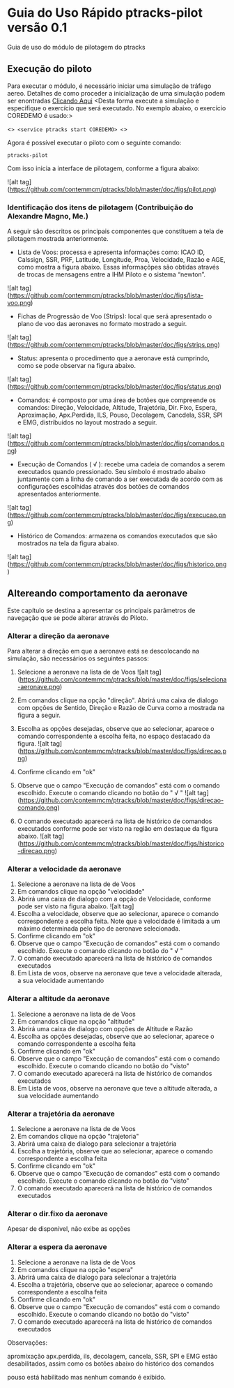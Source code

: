 # Guia do Uso Rápido ptracks-pilot versão 0.1
Guia de uso do módulo de pilotagem do ptracks 


## Execução do piloto

Para executar o módulo, é necessário iniciar uma simulação de tráfego aereo. Detalhes de como proceder a inicialização de uma simulação podem ser enontradas [Clicando Aqui]( ptracks/README.md )
<Desta forma execute a simulação e especifique o exercício que será executado. No exemplo abaixo, o exercício COREDEMO é usado:>

<```>
<service ptracks start COREDEMO>
<```>

Agora é possível executar o piloto com o seguinte comando:

```
ptracks-pilot
```

Com isso inicia a interface de pilotagem, conforme a figura abaixo:

![alt tag] (https://github.com/contemmcm/ptracks/blob/master/doc/figs/pilot.png)


### Identificação dos itens de pilotagem (Contribuição do Alexandre Magno, Me.)

A seguir são descritos os principais componentes que constituem a tela de pilotagem mostrada anteriormente.

- Lista de Voos: processa e apresenta informações como: ICAO ID, Calssign, SSR, PRF, Latitude, Longitude, Proa, Velocidade, Razão e AGE, como mostra a figura abaixo. Essas informaçõpes são obtidas através de trocas de mensagens entre a IHM Piloto e o sistema “newton”.

![alt tag] (https://github.com/contemmcm/ptracks/blob/master/doc/figs/lista-voo.png)


- Fichas de Progressão de Voo (Strips): local que será apresentado o plano de voo das aeronaves no formato mostrado a seguir.

![alt tag] (https://github.com/contemmcm/ptracks/blob/master/doc/figs/strips.png)


- Status: apresenta o procedimento que a aeronave está cumprindo, como se pode observar na figura abaixo.

![alt tag] (https://github.com/contemmcm/ptracks/blob/master/doc/figs/status.png)
 

- Comandos: é composto por uma área de botões que compreende os comandos: Direção, Velocidade, Altitude, Trajetória, Dir. Fixo, Espera, Aproximação, Apx.Perdida, ILS, Pouso, Decolagem, Cancdela, SSR, SPI e EMG, distribuidos no layout mostrado a seguir.

![alt tag] (https://github.com/contemmcm/ptracks/blob/master/doc/figs/comandos.png)


- Execução de Comandos ( √ ): recebe uma cadeia de comandos a serem executados quando pressionado. Seu símbolo é mostrado abaixo juntamente com a linha de comando a ser executada de acordo com as configurações escolhidas através dos botões de comandos apresentados anteriormente.

![alt tag] (https://github.com/contemmcm/ptracks/blob/master/doc/figs/execucao.png)


- Histórico de Comandos: armazena os comandos executados que são mostrados na tela da figura abaixo.

![alt tag] (https://github.com/contemmcm/ptracks/blob/master/doc/figs/historico.png)


## Altereando comportamento da aeronave
Este capítulo se destina a apresentar os principais parâmetros de navegação que se pode alterar através do Piloto.

### Alterar a direção da aeronave
Para alterar a direção em que a aeronave está se descolocando na simulação, são necessários os seguintes passos:

1. Selecione a aeronave na lista de de Voos
![alt tag] (https://github.com/contemmcm/ptracks/blob/master/doc/figs/seleciona-aeronave.png)

2. Em comandos clique na opção "direção". Abrirá uma caixa de dialogo com opções de Sentido, Direção e Razão de Curva como a mostrada na figura a seguir.

3. Escolha as opções desejadas, observe que ao selecionar, aparece o comando correspondente a escolha feita, no espaço destacado da figura. 
![alt tag] (https://github.com/contemmcm/ptracks/blob/master/doc/figs/direcao.png)

4. Confirme clicando em "ok"

5. Observe que o campo "Execução de comandos" está com o comando escolhido. Execute o comando clicando no botão do " √ "
![alt tag] (https://github.com/contemmcm/ptracks/blob/master/doc/figs/direcao-comando.png)

6. O comando executado aparecerá na lista de histórico de comandos executados conforme pode ser visto na região em destaque da figura abaixo.
![alt tag] (https://github.com/contemmcm/ptracks/blob/master/doc/figs/historico-direcao.png)

### Alterar a velocidade da aeronave

1. Selecione a aeronave na lista de de Voos
2. Em comandos clique na opção "velocidade"
3. Abrirá uma caixa de dialogo com a opção de Velocidade, conforme pode ser visto na figura abaixo.
![alt tag]
4. Escolha a velocidade, observe que ao selecionar, aparece o comando correspondente a escolha feita. Note que a velocidade é limitada a um máximo determinada pelo tipo de aeronave selecionada.
5. Confirme clicando em "ok"
6. Observe que o campo "Execução de comandos" está com o comando escolhido. Execute o comando clicando no botão do " √ "
7. O comando executado aparecerá na lista de histórico de comandos executados
8. Em Lista de voos, observe na aeronave que teve a velocidade alterada, a sua velocidade aumentando

### Alterar a altitude da aeronave

1. Selecione a aeronave na lista de de Voos
2. Em comandos clique na opção "altitude"
3. Abrirá uma caixa de dialogo com opções de Altitude e Razão
4. Escolha  as opções desejadas, observe que ao selecionar, aparece o comando correspondente a escolha feita
5. Confirme clicando em "ok"
6. Observe que o campo "Execução de comandos" está com o comando escolhido. Execute o comando clicando no botão do "visto"
7. O comando executado aparecerá na lista de histórico de comandos executados
8. Em Lista de voos, observe na aeronave que teve a altitude alterada, a sua velocidade aumentando

### Alterar a trajetória da aeronave

1. Selecione a aeronave na lista de de Voos
2. Em comandos clique na opção "trajetoria"
3. Abrirá uma caixa de dialogo para selecionar a trajetória
4. Escolha  a trajetória, observe que ao selecionar, aparece o comando correspondente a escolha feita
5. Confirme clicando em "ok"
6. Observe que o campo "Execução de comandos" está com o comando escolhido. Execute o comando clicando no botão do "visto"
7. O comando executado aparecerá na lista de histórico de comandos executados


### Alterar o dir.fixo da aeronave

Apesar de disponível, não exibe as opções

### Alterar a espera da aeronave

1. Selecione a aeronave na lista de de Voos
2. Em comandos clique na opção "espera"
3. Abrirá uma caixa de dialogo para selecionar a trajetória
4. Escolha  a trajetória, observe que ao selecionar, aparece o comando correspondente a escolha feita
5. Confirme clicando em "ok"
6. Observe que o campo "Execução de comandos" está com o comando escolhido. Execute o comando clicando no botão do "visto"
7. O comando executado aparecerá na lista de histórico de comandos executados


Observações:

apromixação apx.perdida, ils, decolagem, cancela, SSR, SPI e EMG estão desabilitados, assim como os botões abaixo do histórico dos comandos

pouso está habilitado mas nenhum comando é exibido.


